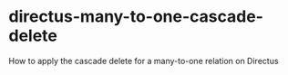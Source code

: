 # directus-many-to-one-cascade-delete
How to apply the cascade delete for a many-to-one relation on Directus
